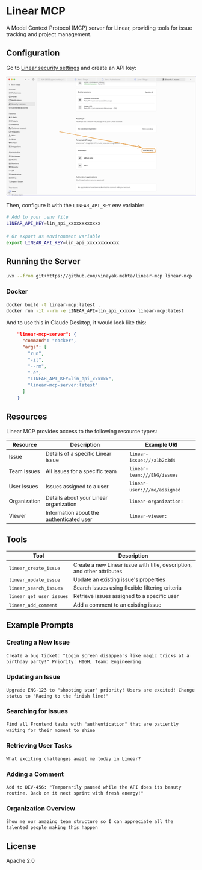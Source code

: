 # Linear MCP

A Model Context Protocol (MCP) server for Linear, providing tools for issue tracking and project management.

## Configuration

Go to [Linear security settings](https://linear.app/settings/account/security) and create an API key:

![linear-security-settings](./linear-security-settings.png)

Then, configure it with the `LINEAR_API_KEY` env variable:

```bash
# Add to your .env file
LINEAR_API_KEY=lin_api_xxxxxxxxxxxx

# Or export as environment variable
export LINEAR_API_KEY=lin_api_xxxxxxxxxxxx
```

## Running the Server

```bash
uvx --from git+https://github.com/vinayak-mehta/linear-mcp linear-mcp
```

### Docker
```bash
docker build -t linear-mcp:latest .
docker run -it --rm -e LINEAR_API=lin_api_xxxxxx linear-mcp:latest
```
And to use this in Claude Desktop, it would look like this:
```json
    "linear-mcp-server": {
      "command": "docker",
      "args": [
        "run",
        "-it",
        "--rm",
        "-e",
        "LINEAR_API_KEY=lin_api_xxxxxx",
        "linear-mcp-server:latest"
      ]
    }
```

## Resources

Linear MCP provides access to the following resource types:

| Resource | Description | Example URI |
|----------|-------------|-------------|
| Issue | Details of a specific Linear issue | `linear-issue:///a1b2c3d4` |
| Team Issues | All issues for a specific team | `linear-team:///ENG/issues` |
| User Issues | Issues assigned to a user | `linear-user:///me/assigned` |
| Organization | Details about your Linear organization | `linear-organization:` |
| Viewer | Information about the authenticated user | `linear-viewer:` |

## Tools

| Tool | Description |
|------|-------------|
| `linear_create_issue` | Create a new Linear issue with title, description, and other attributes |
| `linear_update_issue` | Update an existing issue's properties |
| `linear_search_issues` | Search issues using flexible filtering criteria |
| `linear_get_user_issues` | Retrieve issues assigned to a specific user |
| `linear_add_comment` | Add a comment to an existing issue |

## Example Prompts

### Creating a New Issue

```
Create a bug ticket: "Login screen disappears like magic tricks at a birthday party!" Priority: HIGH, Team: Engineering
```

### Updating an Issue

```
Upgrade ENG-123 to "shooting star" priority! Users are excited! Change status to "Racing to the finish line!"
```

### Searching for Issues

```
Find all Frontend tasks with "authentication" that are patiently waiting for their moment to shine
```

### Retrieving User Tasks

```
What exciting challenges await me today in Linear?
```

### Adding a Comment

```
Add to DEV-456: "Temporarily paused while the API does its beauty routine. Back on it next sprint with fresh energy!"
```

### Organization Overview

```
Show me our amazing team structure so I can appreciate all the talented people making this happen
```

## License

Apache 2.0
